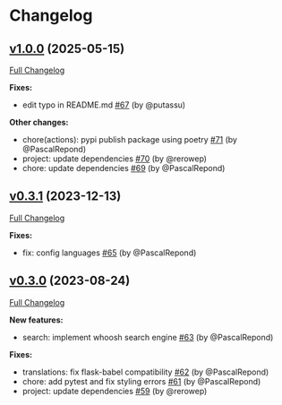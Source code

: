 # Changelog

## [v1.0.0](https://github.com/rero/flask-wiki/tree/v1.0.0) (2025-05-15)

[Full Changelog](https://github.com/rero/flask-wiki/compare/v0.3.1...v1.0.0)

**Fixes:**
* edit typo in README.md [\#67](https://github.com/rero/flask-wiki/pull/67) (by @putassu)

**Other changes:**
* chore(actions): pypi publish package using poetry [\#71](https://github.com/rero/flask-wiki/pull/71) (by @PascalRepond)
* project: update dependencies [\#70](https://github.com/rero/flask-wiki/pull/70) (by @rerowep)
* chore: update dependencies [\#69](https://github.com/rero/flask-wiki/pull/69) (by @PascalRepond)

## [v0.3.1](https://github.com/rero/flask-wiki/tree/v0.3.0) (2023-12-13)

[Full Changelog](https://github.com/rero/flask-wiki/compare/v0.3.0...v0.3.1)

**Fixes:**
* fix: config languages [\#65](https://github.com/rero/flask-wiki/pull/65) (by @PascalRepond)

## [v0.3.0](https://github.com/rero/flask-wiki/tree/v0.3.0) (2023-08-24)

[Full Changelog](https://github.com/rero/flask-wiki/compare/v0.2.4...v0.3.0)

**New features:**
* search: implement whoosh search engine [\#63](https://github.com/rero/flask-wiki/pull/63) (by @PascalRepond)

**Fixes:**
* translations: fix flask-babel compatibility [\#62](https://github.com/rero/flask-wiki/pull/62) (by @PascalRepond)
* chore: add pytest and fix styling errors [\#61](https://github.com/rero/flask-wiki/pull/61) (by @PascalRepond)
* project: update dependencies [\#59](https://github.com/rero/flask-wiki/pull/59) (by @rerowep)
